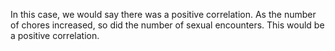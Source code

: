 In this case, we would say there was a positive correlation. As the number of
chores increased, so did the number of sexual encounters. This would be a
positive correlation.
